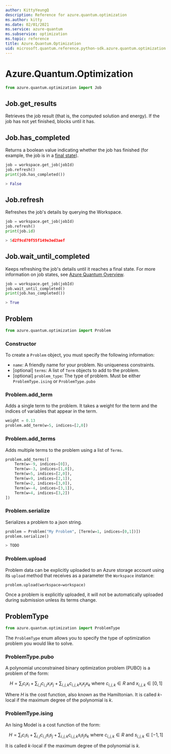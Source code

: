 ```yaml
---
author: KittyYeungQ
description: Reference for azure.quantum.optimization
ms.author: kitty
ms.date: 02/01/2021
ms.service: azure-quantum
ms.subservice: optimization
ms.topic: reference
title: Azure.Quantum.Optimization
uid: microsoft.quantum.reference.python-sdk.azure.quantum.optimization
---
```


# Azure.Quantum.Optimization

```py
from azure.quantum.optimization import Job
```

## Job.get_results

Retrieves the job result (that is, the computed solution and energy). If the job has not
yet finished, blocks until it has. 

## Job.has_completed

Returns a boolean value indicating whether the job has finished (for example, the job is in a
[final state](xref:microsoft.quantum.azure-quantum-overview#job-lifecycle)).

```py
job = workspace.get_job(jobId)
job.refresh()
print(job.has_completed())

> False
```

## Job.refresh

Refreshes the job's details by querying the Workspace.

```py
job = workspace.get_job(jobId)
job.refresh()
print(job.id)

> 5d2f9cd70f55f149e3ed3aef
```

## Job.wait_until_completed

Keeps refreshing the job's details until it reaches a final state. For more information on job states, see [Azure Quantum Overview](xref:microsoft.quantum.azure-quantum-overview).

```py
job = workspace.get_job(jobId)
job.wait_until_completed()
print(job.has_completed())

> True
```

## Problem

```py
from azure.quantum.optimization import Problem
```

### Constructor

To create a `Problem` object, you must specify the following information:

- `name`: A friendly name for your problem. No uniqueness constraints.
- [optional] `terms`: A list of `Term` objects to add to the problem.
- [optional] `problem_type`: The type of problem. Must be either
  `ProblemType.ising` or `ProblemType.pubo`

### Problem.add_term

Adds a single term to the problem. It takes a weight for the term and the indices
of variables that appear in the term.
```py
weight = 0.13
problem.add_term(w=5, indices=[2,0])
```

### Problem.add_terms

Adds multiple terms to the problem using a list of `Terms`.

```py
problem.add_terms([
    Term(w=-9, indices=[0]),
    Term(w=-3, indices=[1,0]),
    Term(w=5, indices=[2,0]),
    Term(w=9, indices=[2,1]),
    Term(w=2, indices=[3,0]),
    Term(w=-4, indices=[3,1]),
    Term(w=4, indices=[3,2])
])
```

### Problem.serialize

Serializes a problem to a json string.

```py
problem = Problem("My Problem", [Term(w=1, indices=[0,1])])
problem.serialize()

> TODO
```

### Problem.upload

Problem data can be explicitly uploaded to an Azure storage account using its
`upload` method that receives as a parameter the `Workspace` instance:
```py
problem.upload(workspace=workspace)
```

Once a problem is explicitly uploaded, it will not be automatically uploaded
during submission unless its terms change.

## ProblemType

```py
from azure.quantum.optimization import ProblemType
```

The `ProblemType` enum allows you to specify the type of optimization problem
you would like to solve.

### ProblemType.pubo

A polynomial unconstrained binary optimization problem (PUBO) is a problem of
the form:

$$H = \sum_{i} c_{i} x_{i} + \sum_{i,j} c_{i,j} x_{i} x_{j} + \sum_{i,j,k}
c_{i,j,k} x_{i} x_{j} x_{k} \text{ where } c_{i,j,k} \in R \text{ and }
x_{i,j,k} \in [0, 1]$$

Where *H* is the cost function, also known as the Hamiltonian. It is called
*k*-local if the maximum degree of the polynomial is *k*.

### ProblemType.ising

An Ising Model is a cost function of the form:

$$H = \sum_{i} c_{i} s_{i} + \sum_{i,j} c_{i,j} s_{i} s_{j} + \sum_{i,j,k}
c_{i,j,k} s_{i} s_{j} s_{k} \text{ where } c_{i,j,k} \in R \text{ and }
s_{i,j,k} \in [-1, 1]$$

It is called *k*-local if the maximum degree of the polynomial is *k*.